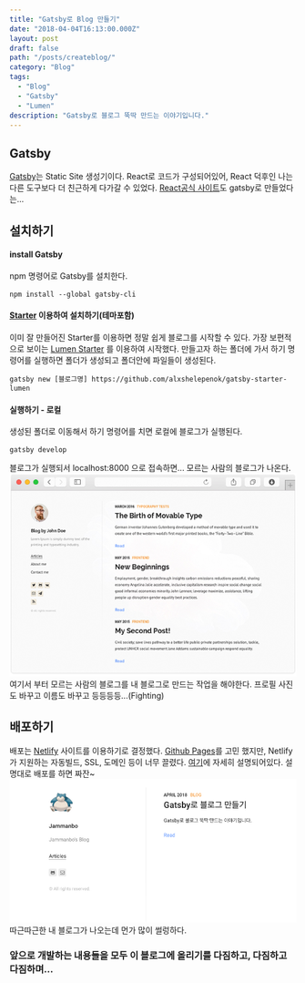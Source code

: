 ```yaml
---
title: "Gatsby로 Blog 만들기"
date: "2018-04-04T16:13:00.000Z"
layout: post
draft: false
path: "/posts/createblog/"
category: "Blog"
tags:
  - "Blog"
  - "Gatsby"
  - "Lumen"
description: "Gatsby로 블로그 뚝딱 만드는 이야기입니다."
---
```


## Gatsby

[Gatsby](https://www.gatsbyjs.org/)는 Static Site 생성기이다. React로 코드가 구성되어있어,
React 덕후인 나는 다른 도구보다 더 친근하게 다가갈 수 있었다.
[React공식 사이트](https://reactjs.org/)도 gatsby로 만들었다는...

## 설치하기

#### install Gatsby<br/>
npm 명령어로 Gatsby를 설치한다.
```
npm install --global gatsby-cli
```

#### [Starter](https://www.gatsbyjs.org/docs/gatsby-starters/) 이용하여 설치하기(테마포함)<br/>
이미 잘 만들어진 Starter를 이용하면 정말 쉽게 블로그를 시작할 수 있다.
가장 보편적으로 보이는 [Lumen Starter](https://github.com/alxshelepenok/gatsby-starter-lumen) 를 이용하여 시작했다.
만들고자 하는 폴더에 가서 하기 명령어를 실행하면 폴더가 생성되고 폴더안에 파일들이 생성된다.
```
gatsby new [블로그명] https://github.com/alxshelepenok/gatsby-starter-lumen
```

#### 실행하기 - 로컬<br/>
생성된 폴더로 이동해서 하기 명령어를 치면 로컬에 블로그가 실행된다.
```
gatsby develop
```

블로그가 실행되서 localhost:8000 으로 접속하면... 모르는 사람의 블로그가 나온다.
![lumen blog](./firstblog.png)
여기서 부터 모르는 사람의 블로그를 내 블로그로 만드는 작업을 해야한다.
프로필 사진도 바꾸고 이름도 바꾸고 등등등등...(Fighting)

## 배포하기
배포는 [Netlify](https://www.netlify.com/) 사이트를 이용하기로 결정했다.
[Github Pages](https://www.gatsbyjs.org/docs/gatsby-starters/)를 고민 했지만,
Netlify가 지원하는  자동빌드, SSL, 도메인 등이 너무 끌렸다.
[여기](https://www.netlify.com/docs/)에 자세히 설명되어있다.
설명대로 배포를 하면 짜잔~
![my blog](./myblog.png)
따근따근한 내 블로그가 나오는데 먼가 많이 썰렁하다.

### 앞으로 개발하는 내용들을 모두 이 블로그에 올리기를 다짐하고, 다짐하고 다짐하며...


